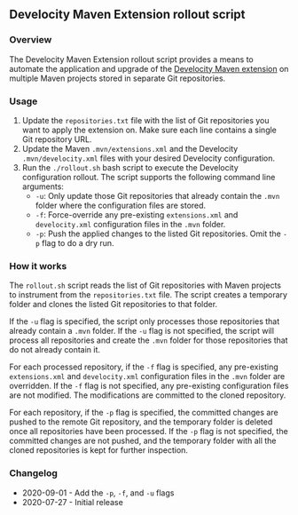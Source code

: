 ## Develocity Maven Extension rollout script

### Overview

The Develocity Maven Extension rollout script provides a means to automate the application and upgrade of the [Develocity Maven extension](https://docs.gradle.com/develocity/maven-extension/current/) on multiple Maven projects stored in separate Git repositories.

### Usage

1. Update the `repositories.txt` file with the list of Git repositories you want to apply the extension on.
   Make sure each line contains a single Git repository URL.
1. Update the Maven `.mvn/extensions.xml` and the Develocity `.mvn/develocity.xml` files with your desired Develocity configuration.
1. Run the `./rollout.sh` bash script to execute the Develocity configuration rollout. The script supports the following command line arguments:
   * `-u`: Only update those Git repositories that already contain the `.mvn` folder where the configuration files are stored.
   * `-f`: Force-override any pre-existing `extensions.xml` and `develocity.xml` configuration files in the `.mvn` folder.
   * `-p`: Push the applied changes to the listed Git repositories. Omit the `-p` flag to do a dry run.

### How it works

The `rollout.sh` script reads the list of Git repositories with Maven projects to instrument from the `repositories.txt` file.
The script creates a temporary folder and clones the listed Git repositories to that folder.

If the `-u` flag is specified, the script only processes those repositories that already contain a `.mvn` folder.
If the `-u` flag is not specified, the script will process all repositories and create the `.mvn` folder for those repositories that do not already contain it.

For each processed repository, if the `-f` flag is specified, any pre-existing `extensions.xml` and `develocity.xml` configuration files in the `.mvn` folder are overridden.
If the `-f` flag is not specified, any pre-existing configuration files are not modified. The modifications are committed to the cloned repository.

For each repository, if the `-p` flag is specified, the committed changes are pushed to the remote Git repository, and the temporary folder is deleted once all repositories have been processed.
If the `-p` flag is not specified, the committed changes are not pushed, and the temporary folder with all the cloned repositories is kept for further inspection.

### Changelog

- 2020-09-01 - Add the `-p`, `-f`, and `-u` flags
- 2020-07-27 - Initial release
